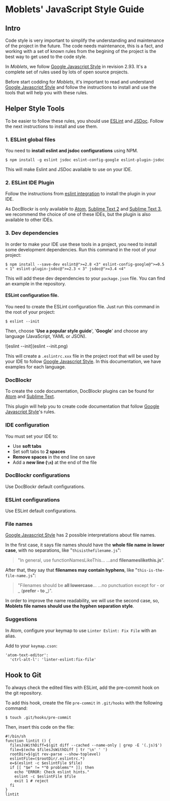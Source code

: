 # Moblets' JavaScript Style Guide

## Intro
Code style is very important to simplify the understanding and maintenance of the project in the future. The code needs maintenance, this is a fact, and working with a set of known rules from the begining of the project is the best way to get used to the code style.

In *Moblets*, we follow [Google Javascript Style] in revision 2.93. It's a complete set of rules used by lots of open source projects.

Before start codding for *Moblets*, it's important to read and understand [Google Javascript Style] and follow the instructions to install and use the tools that will help you with these rules.

## Helper Style Tools
To be easier to follow these rules, you should use [ESLint](http://eslint.org/) and [JSDoc](http://usejsdoc.org/). Follow the next instructions to install and use them.

### 1. ESLint global files
You need to **install eslint and jsdoc configurations** using NPM.

    $ npm install -g eslint jsdoc eslint-config-google eslint-plugin-jsdoc

This will make Eslint and JSDoc available to use on your IDE.

### 2. ESLint IDE Plugin
Follow the instructions from [eslint integration](http://eslint.org/docs/user-guide/integrations) to install the plugin in your IDE.

As DocBlockr is only available to [Atom](https://atom.io/), [Sublime Text 2](http://www.sublimetext.com/2) and [Sublime Text 3](https://www.sublimetext.com/3), we recommend the choice of one of these IDEs, but the plugin is also available to other IDEs.

### 3. Dev dependencies
In order to make your IDE use these tools in a project, you need to install some development dependencies. Run this command in the root of your project:

    $ npm install --save-dev eslint@">=2.8 <3" eslint-config-google@">=0.5 < 1" eslint-plugin-jsdoc@">=2.3 < 3" jsdoc@">=3.4 <4"

This will add these dev dependencies to your `package.json` file. You can find an example in the repository.

 #### ESLint configuration file.
You need to create the ESLint configuration file. Just run this command in the root of your project:

    $ eslint --init


Then, choose '**Use a popular style guide**', '**Google**' and choose any language (JavaScript, YAML or  JSON).

![eslint --init](eslint --init.png)

This will create a `.eslintrc.xxx` file in the project root that will be used by your IDE to follow [Google Javascript Style]. In this documentation, we have examples for each language.

### DocBlockr
To create the code documentation, DocBlockr plugins can be found for [Atom](https://atom.io/packages/docblockr) and [Sublime Text](https://packagecontrol.io/packages/DocBlockr).

This plugin will help you to create code documentation that follow [Google Javascript Style]'s rules.

### IDE configuration
You must set your IDE to:

* Use **soft tabs**
* Set soft tabs to **2 spaces**
* **Remove spaces** in the end line on save
* Add a **new line (```\n```)** at the end of the file

### DocBlockr configurations
Use DocBlockr default configurations.

### ESLint configurations
Use ESLint default configurations.

### File names
[Google Javascript Style] has 2 possible interpretations about file names.

In the first case, it says file names should have the **whole file name in lower case**, with no separations, like "`thisisthefilename.js`":

>"In general, use functionNamesLikeThis… …and **filenameslikethis.js**".

After that, they say that **filenames may contain hyphens**, like "`this-is-the-file-name.js`":

>"Filenames should be **all lowercase**… …no punctuation except for - or _ (**prefer - to _**)".

In order to improve the name readability, we will use the second case, so, **Moblets file names should use the hyphen separation style**.

### Suggestions
In Atom, configure your keymap to use `Linter Eslint: Fix File` with an alias.

Add to your `keymap.cson`:

```
'atom-text-editor':
  'ctrl-alt-l': 'linter-eslint:fix-file'
```

## Hook to Git
To always check the edited files with ESLint, add the pre-commit hook on the git repository.

To add this hook, create the file `pre-commit` in `.git/hooks` with the following command:

    $ touch .git/hooks/pre-commit

Then, insert this code on the file:

```
#!/bin/sh
function lintit () {
  filesJsWithDiff=$(git diff --cached --name-only | grep -E '(.js)$')
  file=$(echo $filesJsWithDiff | tr '\n' ' ')
  rootDir=$(git rev-parse --show-toplevel)
  eslintFile=($rootDir/.eslintrc.*)
  e=$(eslint -c $eslintFile $file)
  if [[ "$e" != *"0 problems"* ]]; then
    echo "ERROR: Check eslint hints."
    eslint -c $eslintFile $file
    exit 1 # reject
  fi
}
lintit

```

[Google Javascript Style]: https://google.github.io/styleguide/javascriptguide.xml
